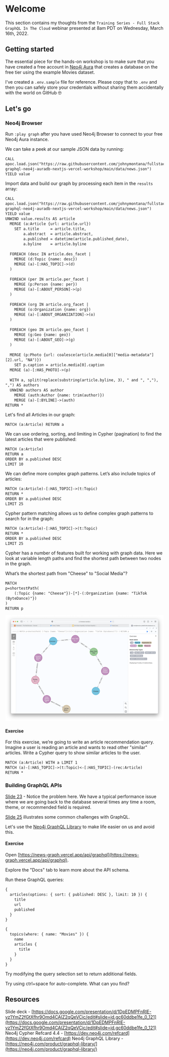 # Welcome

This section contains my thoughts from the `Training Series - Full Stack GraphQL In The Cloud` webinar presented at 8am PDT on Wednesday, March 16th, 2022.

## Getting started

The essential piece for the hands-on workshop is to make sure that you have created a free account in [Neo4j Aura](https://console.neo4j.io) that creates a database on the free tier using the example Movies dataset.

I've created a `.env.sample` file for reference. Please copy that to `.env` and then you can safely store your credentials without sharing them accidentally with the world on GitHub 🤓

## Let's go

### Neo4j Browser

Run `:play graph` after you have used Neo4j Browser to connect to your free Neo4j Aura instance.

We can take a peek at our sample JSON data by running:

```cypher
CALL apoc.load.json("https://raw.githubusercontent.com/johnymontana/fullstack-graphql-neo4j-auradb-nextjs-vercel-workshop/main/data/news.json") YIELD value
```

Import data and build our graph by processing each item in the `results` array:

```cypher
CALL apoc.load.json("https://raw.githubusercontent.com/johnymontana/fullstack-graphql-neo4j-auradb-nextjs-vercel-workshop/main/data/news.json") YIELD value
UNWIND value.results AS article
  MERGE (a:Article {url: article.url})
    SET a.title     = article.title,
        a.abstract  = article.abstract,
        a.published = datetime(article.published_date),
        a.byline    = article.byline

  FOREACH (desc IN article.des_facet |
    MERGE (d:Topic {name: desc})
    MERGE (a)-[:HAS_TOPIC]->(d)
  )

  FOREACH (per IN article.per_facet |
    MERGE (p:Person {name: per})
    MERGE (a)-[:ABOUT_PERSON]->(p)
  )

  FOREACH (org IN article.org_facet |
    MERGE (o:Organization {name: org})
    MERGE (a)-[:ABOUT_ORGANIZATION]->(o)
  )

  FOREACH (geo IN article.geo_facet |
    MERGE (g:Geo {name: geo})
    MERGE (a)-[:ABOUT_GEO]->(g)
  )

  MERGE (p:Photo {url: coalesce(article.media[0]["media-metadata"][2].url, "NA")})
    SET p.caption = article.media[0].caption
  MERGE (a)-[:HAS_PHOTO]->(p)

  WITH a, split(replace(substring(article.byline, 3), " and ", ","), ",") AS authors
  UNWIND authors AS author
    MERGE (auth:Author {name: trim(author)})
    MERGE (a)-[:BYLINE]->(auth)
RETURN *
```

Let's find all Articles in our graph:

```cypher
MATCH (a:Article) RETURN a
```

We can use ordering, sorting, and limiting in Cypher (pagination) to find the latest articles that were published:

```cypher
MATCH (a:Article)
RETURN a
ORDER BY a.published DESC
LIMIT 10
```

We can define more complex graph patterns. Let’s also include topics of articles:

```cypher
MATCH (a:Article)-[:HAS_TOPIC]->(t:Topic)
RETURN *
ORDER BY a.published DESC
LIMIT 25
```

Cypher pattern matching allows us to define complex graph patterns to search for in the graph:

```cypher
MATCH (a:Article)-[:HAS_TOPIC]->(t:Topic)
RETURN *
ORDER BY a.published DESC
LIMIT 25
```

Cypher has a number of features built for working with graph data. Here we look at variable length paths and find the shortest path between two nodes in the graph.

What’s the shortest path from "Cheese" to "Social Media"?

```cypher
MATCH
p=shortestPath(
    (:Topic {name: "Cheese"})-[*]-(:Organization {name: "TikTok (ByteDance)"})
)
RETURN p
```

![screenshots/20220316-01-neo4j-browser-find-shortest-path-between-cheese-and-tiktok.png](screenshots/20220316-01-neo4j-browser-find-shortest-path-between-cheese-and-tiktok.png)

#### Exercise

For this exercise, we’re going to write an article recommendation query. Imagine a user is reading an article and wants to read other "similar" articles. Write a Cypher query to show similar articles to the user.

```cypher
MATCH (a:Article) WITH a LIMIT 1
MATCH (a)-[:HAS_TOPIC]->(t:Topic)<-[:HAS_TOPIC]-(rec:Article)
RETURN *
```

### Building GraphQL APIs

[Slide 23](https://docs.google.com/presentation/d/1DpEDMPFnRlE-vz1YmZ2fGtXfhr9Omd4CAIZ2qQeVCic/edit#slide=id.gded3c4650b_0_88) - Notice the problem here. We have a typical performance issue where we are going back to the database several times any time a room, theme, or recommended field is required.

[Slide 25](https://docs.google.com/presentation/d/1DpEDMPFnRlE-vz1YmZ2fGtXfhr9Omd4CAIZ2qQeVCic/edit#slide=id.gded3c4650b_0_101) illustrates some common challenges with GraphQL.

Let's use the [Neo4j GraphQL Library](https://neo4j.com/product/graphql-library/) to make life easier on us and avoid this.

#### Exercise

Open [https://news-graph.vercel.app/api/graphql](https://news-graph.vercel.app/api/graphql).

Explore the "Docs" tab to learn more about the API schema.

Run these GraphQL queries:

```gql
{
  articles(options: { sort: { published: DESC }, limit: 10 }) {
    title
    url
    published
  }
}
```

```gql
{
  topics(where: { name: "Movies" }) {
    name
    articles {
      title
    }
  }
}
```

Try modifying the query selection set to return additional fields.

Try using ctrl+space for auto-complete. What can you find?

## Resources

Slide deck - [https://docs.google.com/presentation/d/1DpEDMPFnRlE-vz1YmZ2fGtXfhr9Omd4CAIZ2qQeVCic/edit#slide=id.gc60ddbe1fe_0_121](https://docs.google.com/presentation/d/1DpEDMPFnRlE-vz1YmZ2fGtXfhr9Omd4CAIZ2qQeVCic/edit#slide=id.gc60ddbe1fe_0_121)
Neo4j Cypher Refcard 4.4 - [https://dev.neo4j.com/refcard](https://dev.neo4j.com/refcard)
Neo4j GraphQL Library - [https://neo4j.com/product/graphql-library/](https://neo4j.com/product/graphql-library/)
